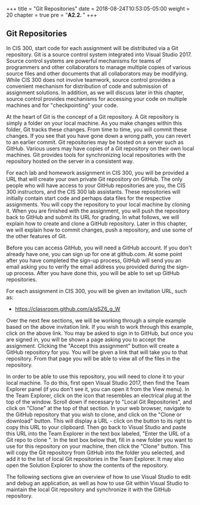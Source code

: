 +++
title = "Git Repositories"
date = 2018-08-24T10:53:05-05:00
weight = 20
chapter = true
pre = "<b>A2.2. </b>"
+++

## Git Repositories

In CIS 300, start code for each assignment will be distributed via a Git repository. Git is a source control system integrated into Visual Studio 2017. Source control systems are powerful mechanisms for teams of programmers and other collaborators to manage multiple copies of various source files and other documents that all collaborators may be modifying. While CIS 300 does not involve teamwork, source control provides a convenient mechanism for distribution of code and submission of assignment solutions. In addition, as we will discuss later in this chapter, source control provides mechanisms for accessing your code on multiple machines and for "checkpointing" your code.

At the heart of Git is the concept of a Git repository. A Git repository is simply a folder on your local machine. As you make changes within this folder, Git tracks these changes. From time to time, you will commit these changes. If you see that you have gone down a wrong path, you can revert to an earlier commit. Git repositories may be hosted on a server such as GitHub. Various users may have copies of a Git repository on their own local machines. Git provides tools for synchronizing local repositories with the repository hosted on the server in a consistent way.

For each lab and homework assignment in CIS 300, you will be provided a URL that will create your own private Git repository on GitHub. The only people who will have access to your GitHub repositories are you, the CIS 300 instructors, and the CIS 300 lab assistants. These repositories will initially contain start code and perhaps data files for the respective assignments. You will copy the repository to your local machine by cloning it. When you are finished with the assignment, you will push the repository back to GitHub and submit its URL for grading. In what follows, we will explain how to create and clone a GitHub repository. Later in this chapter, we will explain how to commit changes, push a repository, and use some of the other features of Git.

Before you can access GitHub, you will need a GitHub account. If you don't already have one, you can sign up for one at github.com. At some point after you have completed the sign-up process, GitHub will send you an email asking you to verify the email address you provided during the sign-up process. After you have done this, you will be able to set up GitHub repositories.

For each assignment in CIS 300, you will be given an invitation URL, such as:
- https://classroom.github.com/a/qSZ6_g_W

Over the next few sections, we will be working through a simple example based on the above invitation link. If you wish to work through this example, click on the above link. You may be asked to sign in to GitHub, but once you are signed in, you will be shown a page asking you to accept the assignment. Clicking the "Accept this assignment" button will create a GitHub repository for you. You will be given a link that will take you to that repository. From that page you will be able to view all of the files in the repository.

In order to be able to use this repository, you will need to clone it to your local machine. To do this, first open Visual Studio 2017, then find the Team Explorer panel (if you don't see it, you can open it from the View menu). In the Team Explorer, click on the icon that resembles an electrical plug at the top of the window. Scroll down if necessary to "Local Git Repositories", and click on "Clone" at the top of that section. In your web browser, navigate to the GitHub repository that you wish to clone, and click on the "Clone or download" button. This will display a URL - click on the button to its right to copy this URL to your clipboard. Then go back to Visual Studio and paste this URL into the Team Explorer in the text box labeled, "Enter the URL of a Git repo to clone <Required>". In the text box below that, fill in a new folder you want to use for this repository on your machine, then click the "Clone" button. This will copy the Git repository from GitHub into the folder you selected, and add it to the list of local Git repositories in the Team Explorer. It may also open the Solution Explorer to show the contents of the repository.

The following sections give an overview of how to use Visual Studio to edit and debug an application, as well as how to use Git within Visual Studio to maintain the local Git repository and synchronize it with the GitHub repository. 
